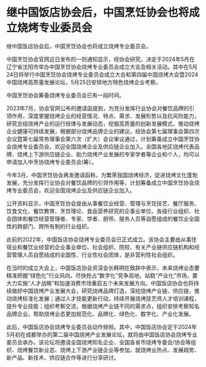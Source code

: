 # 继中国饭店协会后，中国烹饪协会也将成立烧烤专业委员会

继中国饭店协会后，中国烹饪协会也将成立烧烤专业委员会。

中国烹饪协会官网近日发布的一则通知显示，经协会研究，决定于2024年5月在辽宁省沈阳市举办中国烹饪协会烧烤专业委员会成立大会及相关活动。其中在5月24日将举行中国烹饪协会烧烤专业委员会成立大会和第四届中国烧烤大会暨2024中国烧烤高质量发展论坛，5月25日安排地方特色烧烤企业考察。

中国烹饪协会筹备烧烤专业委员会已有一段时间。

2023年7月，协会官网公布的邀请函提到，为充分发挥行业协会对餐饮品牌的引领作用，深度掌握烧烤企业的经营情况、特点、需求、发展形势以及抗风险能力，研究总结烧烤产业的运行规律与发展动态，挖掘高质量的创新发展模式，推动烧烤企业健康可持续发展，根据部分烧烤品牌企业的建议，经协会第七届理事会第四次会议暨第七届常务理事会第六次（扩大）会议审议通过，计划筹备成立中国烹饪协会烧烤专业委员会，欢迎全国烧烤企业及供应链企业加入。全国各地区烧烤代表品牌、烧烤上下游供应链企业、助力烧烤产业发展的专家学者等企业和个人，均可以申请加入中烹协烧烤专业委员会(筹）。

今年3月，中国烹饪协会再发邀请函称，为繁荣我国烧烤经济，促进烧烤文化蓬勃发展，充分发挥行业协会对餐饮品牌的引领作用等，计划筹备成立中国烹饪协会烧烤专业委员会，欢迎全国烧烤企业及供应链企业加入。

公开资料显示，中国烹饪协会是由从事餐饮业经营、管理与烹饪技艺、餐厅服务、饮食文化、餐饮教育、烹饪理论、食品营养研究的企事业单位、各级行业组织、社会团体和餐饮经营管理者、专家、学者、厨师、服务人员等自愿组成的餐饮业全国性的跨部门、跨所有制的行业组织。

此前的2022年，中国饭店协会烧烤专业委员会已正式成立。该协会主要由从事住宿业和餐饮业经营的企业事业单位、社会组织、院校、有关产业链供应链机构和经营管理人员自愿结成的全国性、行业性社会团体，是非营利性社会组织。

在当时的成立大会上，中国饭店协会资深会长韩明在致辞中表示，未来烧烤业态要精准把握“绿色化”行业风向，尽快抢占“数字化”竞争高地，站稳“产业化”市场，要大力实施“人才战略”和加速消费市场重启五个未来发展方向。中国饭店协会也将持续做好中国烧烤产业发展大会，研究烧烤品牌打造，深挖烧烤产业链、供应链，推动烧烤标准化发展；通过人才技能更新行动，持续开展烧烤技艺师人才培训课程，提升专业技能；组织考察交流，根据烧烤产业链不同的需求点，组织安排考察知名品牌企业。帮助烧烤业态更加规范化、品牌化、绿色化、数字化、产业化发展。

此后，中国饭店协会烧烤专业委员会动作频频。其中，中国饭店协会定于2024年5月初在成都举办的第二届中国烧烤产业发展论坛，就将由中国饭店协会烧烤专业委员会承办。该论坛将邀请全国烧烤知名企业、全国各省市烧烤专委会/协会等组织、烧烤餐饮新业态、烧烤上下游产业链企业等参加，就烧烤业热点、发展趋势、新产品、新技术、供应链合作等进行分享研讨。

